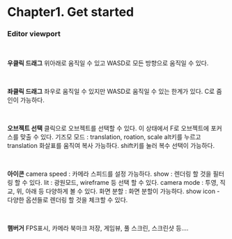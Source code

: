 # Chapter1. Get started

### Editor viewport

</br>

**우클릭 드래그**
위아래로 움직일 수 있고 WASD로 모든 방향으로 움직일 수 있다.

</br>

**좌클릭 드래그**
좌우로 움직일 수 있지만 WASD로 움직일 수 있는 한계가 있다.
C로 줌인이 가능하다.

</br>

**오브젝트 선택**
클릭으로 오브젝트를 선택할 수 있다.
이 상태에서 F로 오브젝트에 포커스를 맞출 수 있다.
기즈모 모드 : translation, roation, scale
alt키를 누르고 translation 화살표를 움직여 복사 가능하다.
shift키를 눌러 복수 선택이 가능하다.

</br>

**아이콘**
camera speed : 카메라 스피드를 설정 가능하다.
show : 렌더링 할 것을 필터링 할 수 있다.
lit : 광원모드, wireframe 등 선택 할 수 있다.
camera mode : 투영, 직교, 위, 아래 등 다양하게 볼 수 있다.
화면 분할 : 화면 분할이 가능하다.
show icon - 다양한 옵션들로 렌더링 할 것을 체크할 수 있다. 

</br>

**햄버거** 
FPS표시, 카메라 북마크 저장, 게임뷰, 풀 스크린, 스크린샷 등….
